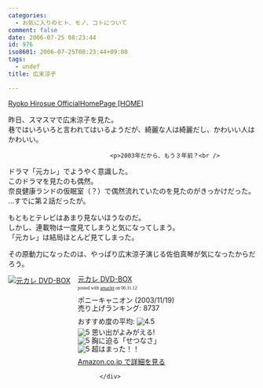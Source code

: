 ```yaml
---
categories:
  - お気に入りのヒト、モノ、コトについて
comment: false
date: 2006-07-25 08:23:44
id: 976
iso8601: 2006-07-25T08:23:44+09:00
tags:
  - undef
title: 広末涼子

---
```


<div class="entry-body">
                                 <p><a href="http://www.ryoko-hirosue.org/">Ryoko Hirosue OfficialHomePage [HOME]</a></p>

<p>昨日、スマスマで広末涼子を見た。<br />
巷ではいろいろと言われてはいるようだが、綺麗な人は綺麗だし、かわいい人はかわいい。</p>
                              
                                 <p>2003年だから、もう３年前？<br />
ドラマ「元カレ」でようやく意識した。<br />
このドラマを見たのも偶然。<br />
奈良健康ランドの仮眠室（？）で偶然流れていたのを見たのがきっかけだった。<br />
…すでに第２話だったが。</p>

<p>もともとテレビはあまり見ないほうなのだ。<br />
しかし、連載物は一度見てしまうと気になってしまう。<br />
「元カレ」は結局ほとんど見てしまった。</p>

<p>その原動力になったのは、やっぱり広末涼子演じる佐伯真琴が気になったからだろう。</p>

<div class="amazlet-box" style="margin-bottom:0px;"><div class="amazlet-image" style="float:left;"><a href="http://www.amazon.co.jp/exec/obidos/ASIN/B0000DCUUY/nqounet-22/ref=nosim/" name="amazletlink" id="amazletlink"><img src="http://images-jp.amazon.com/images/P/B0000DCUUY.09.MZZZZZZZ.jpg" alt="元カレ DVD-BOX" style="border: none;" /></a></div><div class="amazlet-info" style="float:left;margin-left:15px;line-height:120%"><div class="amazlet-name" style="margin-bottom:10px;line-height:120%"><a href="http://www.amazon.co.jp/exec/obidos/ASIN/B0000DCUUY/nqounet-22/ref=nosim/" name="amazletlink" id="amazletlink">元カレ DVD-BOX</a><div class="amazlet-powered-date" style="font-size:7pt;margin-top:5px;font-family:verdana;line-height:120%">posted with <a href="http://app.amazlet.com/amazlet/" title="元カレ DVD-BOX">amazlet</a> on 06.11.12</div></div><div class="amazlet-detail">ポニーキャニオン (2003/11/19)<br />売り上げランキング: 8737<br /></div><div class="amazlet-review" style="margin-top:10px; margin-bottom:10px"><div class="amazlet-review-average" style="margin-bottom:5px">おすすめ度の平均: <img src="http://images-jp.amazon.com/images/G/09/x-locale/common/customer-reviews/stars-4-5.gif" alt="4.5" /></div><img src="http://images-jp.amazon.com/images/G/09/x-locale/common/customer-reviews/stars-5-0.gif" alt="5" /> 思い出がよみがえる!<br /><img src="http://images-jp.amazon.com/images/G/09/x-locale/common/customer-reviews/stars-5-0.gif" alt="5" /> 胸に迫る「せつなさ」<br /><img src="http://images-jp.amazon.com/images/G/09/x-locale/common/customer-reviews/stars-5-0.gif" alt="5" /> 超はまった！！<br /></div><div class="amazlet-link" style="margin-top: 5px"><a href="http://www.amazon.co.jp/exec/obidos/ASIN/B0000DCUUY/nqounet-22/ref=nosim/" name="amazletlink" id="amazletlink">Amazon.co.jp で詳細を見る</a></div></div><div class="amazlet-footer" style="clear: left"></div></div>

                              </div>
    	